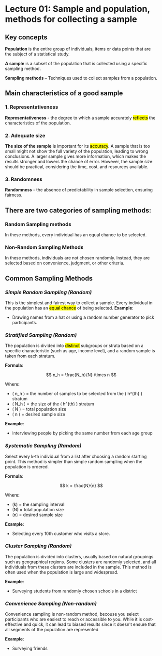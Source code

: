 # Lecture 01: Sample and population, methods for collecting a sample

## Key concepts
**Population** is the entire group of individuals, items or data points that are the subject of a statistical study.

**A sample** is a subset of the population that is collected using a specific sampling method.

**Sampling methods** – Techniques used to collect samples from a population.

## Main characteristics of a good sample
### 1. Representativeness
**Representativeness** - the degree to which a sample accurately <mark>reflects</mark> the characteristics of the population.

### 2. Adequate size
**The size of the sample** is important for its <mark>accuracy</mark>. A sample that is too small might not show the full variety of the population, leading to wrong conclusions. A larger sample gives more information, which makes the results stronger and lowers the chance of error. However, the sample size should be practical, considering the time, cost, and resources available.

### 3. Randomness
**Randomness** - the absence of predictability in sample selection, ensuring fairness.

## There are two categories of sampling methods:

### Random Sampling methods
In these methods, every individual has an equal chance to be selected.

### Non-Random Sampling Methods
In these methods, individuals are not chosen randomly. Instead, they are selected based on convenience, judgment, or other criteria.

## Common Sampling Methods

### *Simple Random Sampling (Random)*
This is the simplest and fairest way to collect a sample. Every individual in the population has an <mark>equal chance</mark> of being selected.
**Example**: 
+ Drawing names from a hat or using a random number generator to pick participants.

### *Stratified Sampling (Random)*
The population is divided into <mark>distinct</mark> subgroups or strata based on a specific characteristic (such as age, income level), and a random sample is taken from each stratum.

**Formula**:

$$
n_h = \frac{N_h}{N} \times n
$$

Where:
- \( n_h \) = the number of samples to be selected from the \( h^{th} \) stratum
- \( N_h \) = the size of the \( h^{th} \) stratum
- \( N \) = total population size
- \( n \) = desired sample size

**Example**:
+ Interviewing people by picking the same number from each age group

### *Systematic Sampling (Random)*
Select every k-th individual from a list after choosing a random starting point. This method is simpler than simple random sampling when the population is ordered.

**Formula**:

$$
k = \frac{N}{n}
$$

Where:
- \(k\) = the sampling interval
- \(N\) = total population size
- \(n\) = desired sample size


**Example**:
+ Selecting every 10th customer who visits a store.

### *Cluster Sampling (Random)*
The population is divided into clusters, usually based on natural groupings such as geographical regions. Some clusters are randomly selected, and all individuals from these clusters are included in the sample. This method is often used when the population is large and widespread.

**Example**:
+ Surveying students from randomly chosen schools in a district

### *Convenience Sampling (Non-random)*
Convenience sampling is non-random method, becouse you select participants who are easiest to reach or accessible to you. While it is cost-effective and quick, it can lead to biased results since it doesn't ensure that all segments of the population are represented.

**Example**:
+ Surveying friends


